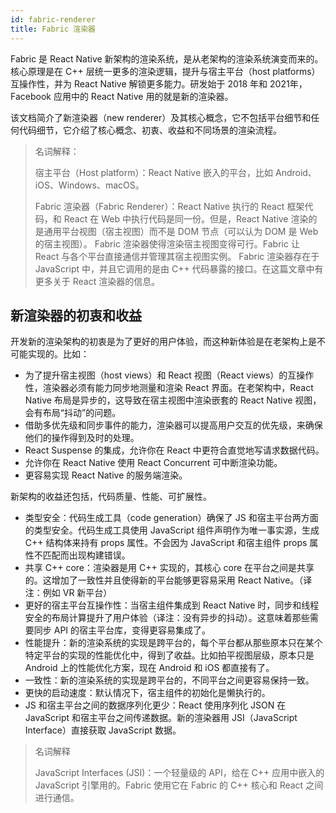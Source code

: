 ```yaml
---
id: fabric-renderer
title: Fabric 渲染器
---
```


Fabric 是 React Native 新架构的渲染系统，是从老架构的渲染系统演变而来的。核心原理是在 C++ 层统一更多的渲染逻辑，提升与宿主平台（host platforms）互操作性，并为 React Native 解锁更多能力。研发始于 2018 年和 2021年，Facebook 应用中的 React Native 用的就是新的渲染器。

该文档简介了新渲染器（new renderer）及其核心概念，它不包括平台细节和任何代码细节，它介绍了核心概念、初衷、收益和不同场景的渲染流程。

> 名词解释：
>
> 宿主平台（Host platform）：React Native 嵌入的平台，比如 Android、iOS、Windows、macOS。
>
> Fabric 渲染器（Fabric Renderer）：React Native 执行的 React 框架代码，和 React 在 Web 中执行代码是同一份。但是，React Native 渲染的是通用平台视图（宿主视图）而不是 DOM 节点（可以认为 DOM 是 Web 的宿主视图）。 Fabric 渲染器使得渲染宿主视图变得可行。Fabric 让 React 与各个平台直接通信并管理其宿主视图实例。 Fabric 渲染器存在于 JavaScript 中，并且它调用的是由 C++ 代码暴露的接口。在这篇文章中有更多关于 React 渲染器的信息。


## 新渲染器的初衷和收益

开发新的渲染架构的初衷是为了更好的用户体验，而这种新体验是在老架构上是不可能实现的。比如：

- 为了提升宿主视图（host views）和 React 视图（React views）的互操作性，渲染器必须有能力同步地测量和渲染 React 界面。在老架构中，React Native 布局是异步的，这导致在宿主视图中渲染嵌套的 React Native 视图，会有布局“抖动”的问题。
- 借助多优先级和同步事件的能力，渲染器可以提高用户交互的优先级，来确保他们的操作得到及时的处理。
- React Suspense 的集成，允许你在 React 中更符合直觉地写请求数据代码。
- 允许你在 React Native 使用 React Concurrent 可中断渲染功能。
- 更容易实现 React Native 的服务端渲染。

新架构的收益还包括，代码质量、性能、可扩展性。

- 类型安全：代码生成工具（code generation）确保了 JS 和宿主平台两方面的类型安全。代码生成工具使用 JavaScript 组件声明作为唯一事实源，生成 C++ 结构体来持有 props 属性。不会因为 JavaScript 和宿主组件 props 属性不匹配而出现构建错误。
- 共享 C++ core：渲染器是用 C++ 实现的，其核心 core 在平台之间是共享的。这增加了一致性并且使得新的平台能够更容易采用 React Native。（译注：例如 VR 新平台）
- 更好的宿主平台互操作性：当宿主组件集成到 React Native 时，同步和线程安全的布局计算提升了用户体验（译注：没有异步的抖动）。这意味着那些需要同步 API 的宿主平台库，变得更容易集成了。
- 性能提升：新的渲染系统的实现是跨平台的，每个平台都从那些原本只在某个特定平台的实现的性能优化中，得到了收益。比如拍平视图层级，原本只是 Android 上的性能优化方案，现在 Android 和 iOS 都直接有了。
- 一致性：新的渲染系统的实现是跨平台的，不同平台之间更容易保持一致。
- 更快的启动速度：默认情况下，宿主组件的初始化是懒执行的。
- JS 和宿主平台之间的数据序列化更少：React 使用序列化 JSON 在 JavaScript 和宿主平台之间传递数据。新的渲染器用 JSI（JavaScript Interface）直接获取 JavaScript 数据。


> 名词解释
>
> JavaScript Interfaces (JSI)：一个轻量级的 API，给在 C++ 应用中嵌入的 JavaScript 引擎用的。Fabric 使用它在 Fabric 的 C++ 核心和 React 之间进行通信。
